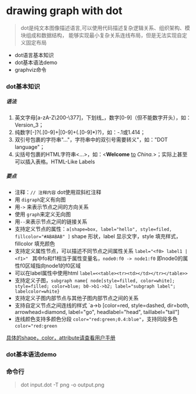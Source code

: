 # drawing graph with dot

> dot是纯文本图像描述语言,可以使用代码描述复杂逻辑关系、组织架构、模块组成和数据结构，
> 能够实现最小复杂关系连线布局，但是无法实现自定义固定布局


* dot语言基本知识
* dot基本语法demo
* graphviz命令



### dot基本知识
##### 语法
1. 英文字母[a-zA-Z\200-\377]，下划线_，数字[0-9]（但不能数字开头），如：Version_3；
2. 纯数字[-]?(.[0-9]+|[0-9]+(.[0-9]*)?)，如：-.1或1.414；
3. 双引号包裹的字符串"..."，字符串中的双引号需要转义\"，如："DOT language"；
4. 尖括号包裹的HTML字符串<...>，如：<<b>Welcome</b> <u>to</u> <i>China.</i>>；实际上甚至可以插入表格。HTML-Like Labels

##### 要点
* 注释：`// 注释内容` dot使用双斜杠注释
* 用 `digraph`定义有向图
* 用`->` 来表示节点之间的方向关系
* 使用 `graph`来定义无向图
* 用`--`来表示节点之间的链接关系
* 支持定义节点的属性：`a[shape=box, label="hello", style=filed, fillcolor="#ABABAB" ]` shape 形状，label 显示文字，style 填充样式，fillcolor 填充颜色
* 支持定义属性节点，可以描述不同节点之间属性关系 `label="<f0> label1 | <f1>" ` 其中fo和f1相当于属性变量名，`node0:f0 -> node1:f0` 即node0的属性f0区域指向node1的f0区域
* 可以在label属性中使用html `label=<<table><tr><td></td></tr></table>>`
* 支持定义子图，`subgraph name{ node[style=filled, color=white]; style=filled; color=blue; b0->b1->b2; label="subgraph label"; labelcolor=white}`
* 支持定义子图内部节点与其他子图内部节点之间的关系
* 支持自定义节点之间连线的样式 `a->b [color=red, style=dashed, dir=both, arrowhead=diamond, label="go", headlabel="head", taillabel="tail"]
* 连线颜色支持多颜色分段 `color="red:green;0.4:blue"`，支持同段多色 `color="red:green`

[具体的shape，color，attribute请查看用户手册](./../../assets/docs/dotguide.pdf)

### dot基本语法demo




### 命令行

>  dot input.dot -T png -o output.png